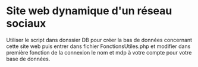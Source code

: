 # Site web dynamique d'un réseau sociaux
Utiliser le script dans donssier DB pour créer la bas de données concernant cette site web 
puis entrer dans fichier FonctionsUtiles.php et modifier dans première fonction de la connexion le nom et mdp à votre compte pour votre base de données.
